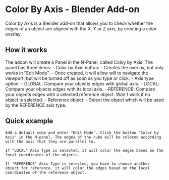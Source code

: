 # Color By Axis - Blender Add-on

Color by Axis is a Blender add-on that allows you to check whether the edges of an object are aligned with the X, Y or Z axis, by creating a color overlay.

## How it works

The addon will create a Panel in the N-Panel, called Coloy by Axis. The panel has three items:
    - Color by Axis button:
      - Creates the overlay, but only works in "Edit Mode".
      - Once created, it will allow will to navigate the viewport, but will be turned off as soon as you type or click.
    - Axis type option:
      - GLOBAL: Compare your objects edges with global axis.
      - LOCAL: Compare your objects edges with its local axis.
      - REFERENCE: Compare your objects edges with a selected reference object. Won't work if no object is selected.
    - Reference object:
      - Select the object which will be used by the REFERENCE axis type.

## Quick example
    Add a default cube and enter "Edit Mode". Click the button "Color by Axis" in the N-panel. The edges of the cube will be colored according with the axis that they are parallel to.

    If "LOCAL" Axis Type is selected, it will color the edges based on the local coordinates of the objects.
    
    If "REFERENCE" Axis Type is selected, you have to choose another object for reference. it will color the edges based on the local coordinates of the reference object.
